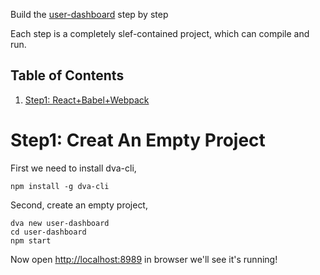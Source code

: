 Build the [user-dashboard](https://github.com/dvajs/dva/tree/master/examples/user-dashboard) step by step

Each step is a completely slef-contained project, which can compile and run.

Table of Contents
-----------------
1. [Step1: React+Babel+Webpack](#step1-create-an-empty-project)


# Step1: Creat An Empty Project

First we need to install dva-cli,

    npm install -g dva-cli


Second, create an empty project,

    dva new user-dashboard
    cd user-dashboard
    npm start

Now open <http://localhost:8989> in browser we'll see it's running!

